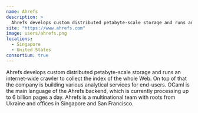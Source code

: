 ```yaml
---
name: Ahrefs
description: > 
  Ahrefs develops custom distributed petabyte-scale storage and runs an internet-wide crawler to collect the index of the whole Web
site: "https://www.ahrefs.com"
image: users/ahrefs.png
locations: 
  - Singapore
  - United States
consortium: true
---
```


Ahrefs develops custom distributed petabyte-scale storage and runs an internet-wide crawler to collect the index of the whole Web. On top of that the company is building various analytical services for end-users. OCaml is the main language of the Ahrefs backend, which is currently processing up to 6 billion pages a day. Ahrefs is a multinational team with roots from Ukraine and offices in Singapore and San Francisco.
